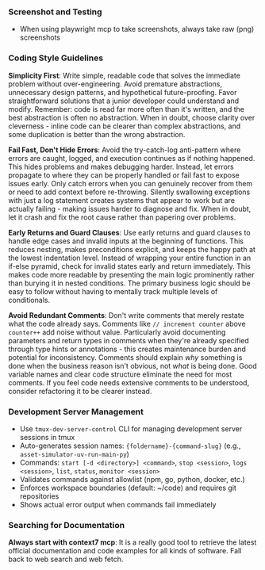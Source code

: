 ### Screenshot and Testing

- When using playwright mcp to take screenshots, always take raw (png) screenshots

### Coding Style Guidelines

**Simplicity First**: Write simple, readable code that solves the immediate problem without over-engineering. Avoid premature abstractions, unnecessary design patterns, and hypothetical future-proofing. Favor straightforward solutions that a junior developer could understand and modify. Remember: code is read far more often than it's written, and the best abstraction is often no abstraction. When in doubt, choose clarity over cleverness - inline code can be clearer than complex abstractions, and some duplication is better than the wrong abstraction.

**Fail Fast, Don't Hide Errors**: Avoid the try-catch-log anti-pattern where errors are caught, logged, and execution continues as if nothing happened. This hides problems and makes debugging harder. Instead, let errors propagate to where they can be properly handled or fail fast to expose issues early. Only catch errors when you can genuinely recover from them or need to add context before re-throwing. Silently swallowing exceptions with just a log statement creates systems that appear to work but are actually failing - making issues harder to diagnose and fix. When in doubt, let it crash and fix the root cause rather than papering over problems.

**Early Returns and Guard Clauses**: Use early returns and guard clauses to handle edge cases and invalid inputs at the beginning of functions. This reduces nesting, makes preconditions explicit, and keeps the happy path at the lowest indentation level. Instead of wrapping your entire function in an if-else pyramid, check for invalid states early and return immediately. This makes code more readable by presenting the main logic prominently rather than burying it in nested conditions. The primary business logic should be easy to follow without having to mentally track multiple levels of conditionals.

**Avoid Redundant Comments**: Don't write comments that merely restate what the code already says. Comments like `// increment counter` above `counter++` add noise without value. Particularly avoid documenting parameters and return types in comments when they're already specified through type hints or annotations - this creates maintenance burden and potential for inconsistency. Comments should explain _why_ something is done when the business reason isn't obvious, not _what_ is being done. Good variable names and clear code structure eliminate the need for most comments. If you feel code needs extensive comments to be understood, consider refactoring it to be clearer instead.

### Development Server Management

- Use `tmux-dev-server-control` CLI for managing development server sessions in tmux
- Auto-generates session names: `{foldername}-{command-slug}` (e.g., `asset-simulator-uv-run-main-py`)
- Commands: `start [-d <directory>] <command>`, `stop <session>`, `logs <session>`, `list`, `status`, `monitor <session>`
- Validates commands against allowlist (npm, go, python, docker, etc.)
- Enforces workspace boundaries (default: ~/code) and requires git repositories
- Shows actual error output when commands fail immediately

### Searching for Documentation

**Always start with context7 mcp**: It is a really good tool to retrieve the latest official documentation and code examples for all kinds of software.
Fall back to web search and web fetch.
